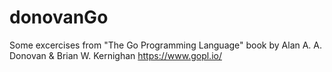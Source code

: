 # donovanGo

Some excercises from "The Go Programming Language" book by Alan A. A. Donovan & Brian W. Kernighan
https://www.gopl.io/
